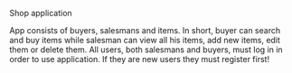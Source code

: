 Shop application

App consists of buyers, salesmans and items. In short, buyer can search and buy items while salesman can view all his items, add new items, edit them or delete them. All users, both salesmans and buyers, must log in in order to use application. If they are new users they must register first!
 
